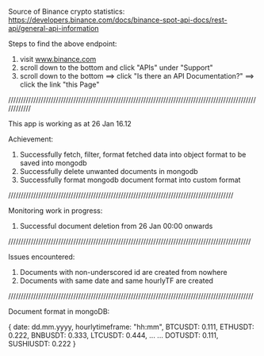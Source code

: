 Source of Binance crypto statistics: https://developers.binance.com/docs/binance-spot-api-docs/rest-api/general-api-information

Steps to find the above endpoint:
1. visit www.binance.com
2. scroll down to the bottom and click "APIs" under "Support"
3. scroll down to the bottom ==> click "Is there an API Documentation?" ==> click the link "this Page"

////////////////////////////////////////////////////////////////////////////////////////////////////////////

This app is working as at 26 Jan 16.12

Achievement:
1. Successfully fetch, filter, format fetched data into object format to be saved into mongodb
2. Successfully delete unwanted documents in mongodb
3. Successfully format mongodb document format into custom format

//////////////////////////////////////////////////////////////////////////////////////////

Monitoring work in progress:
1. Successful document deletion from 26 Jan 00:00 onwards

/////////////////////////////////////////////////////////////////////////////////////////////////

Issues encountered:
1. Documents with non-underscored id are created from nowhere
2. Documents with same date and same hourlyTF are created

//////////////////////////////////////////////////////////////////////////////////////////////////

Document format in mongoDB:

{
    date: dd.mm.yyyy,
    hourlytimeframe: "hh:mm",
    BTCUSDT: 0.111,
    ETHUSDT: 0.222,
    BNBUSDT: 0.333,
    LTCUSDT: 0.444,
    ...
    ...
    DOTUSDT: 0.111,
    SUSHIUSDT: 0.222
}
